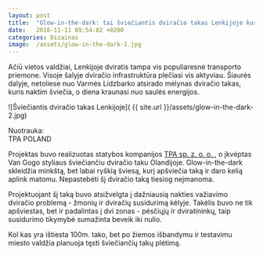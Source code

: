 ```yaml
---
layout: post
title:  "Glow-in-the-dark: tai šviečiantis dviračio takas Lenkijoje kuris veikia nuo saulės energijos"
date:   2016-11-11 09:54:02 +0200
categories: Dizainas
image:  /assets/glow-in-the-dark-1.jpg
---
```


<p> Ačiū vietos valdžiai, Lenkijoje dviratis tampa vis populiaresnė transporto priemone. Visoje šalyje dviračio infrastruktūra plečiasi vis aktyviau. Šiaurės dalyje, netoliese nuo Varmės Lidzbarko atsirado mėlynas dviračio takas, kuris naktim šviečia, o diena kraunasi nuo saulės energijos. </p>


![Šviečiantis dviračio takas Lenkijoje]( {{ site.url }}/assets/glow-in-the-dark-2.jpg)

<div class="lighter smaller" style="margin:12px 0;">Nuotrauka: <br />
TPA POLAND
</div>


<p> Projektas buvo realizuotas statybos kompanijos <a href="http://www.tpaqi.ru/databases/internet/_public/content.nsf/web/EN-TPAQI.COM-willkommen.html" target="_blank"> TPA sp. z. o. o. </a>, o įkvėptas Van Gogo styliaus šviečiančiu dviračio taku Olandijoje. Glow-in-the-dark skleidžia minkštą, bet labai ryškią šviesą, kurį apšviečia taką ir daro kelią aplink matomu. Nepastebėti šį dviračio taką tiesiog neįmanoma.</p>

<p> Projektuojant šį taką buvo atsižvelgta į dažniausią nakties važiavimo dviračio problemą - žmonių ir dviračių susidurimą kėlyje. Takėlis buvo ne tik apšviestas, bet ir padalintas į dvi zonas - pėsčiųjų ir dviratininkų, taip susidurimo tikymybė sumažinta beveik iki nulio.</p>

<p> Kol kas yra ištiesta 100m. tako, bet po žiemos išbandymu ir testavimu miesto valdžia planuoja tęsti šviečiančių takų plėtimą.</p>
